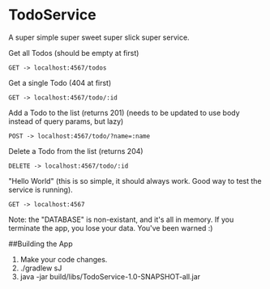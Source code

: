 # TodoService
A super simple super sweet super slick super service.

Get all Todos (should be empty at first)
```
GET -> localhost:4567/todos
```

Get a single Todo (404 at first)
```
GET -> localhost:4567/todo/:id
```

Add a Todo to the list (returns 201) (needs to be updated to use body instead of query params, but lazy)
```
POST -> localhost:4567/todo/?name=:name
```

Delete a Todo from the list (returns 204)
```
DELETE -> localhost:4567/todo/:id
```

"Hello World" (this is so simple, it should always work. Good way to test the service is running).
```
GET -> localhost:4567
```

Note: the "DATABASE" is non-existant, and it's all in memory. If you terminate the app, you lose your data. You've been warned :)


##Building the App

1. Make your code changes.
2. ./gradlew sJ
3. java -jar build/libs/TodoService-1.0-SNAPSHOT-all.jar
